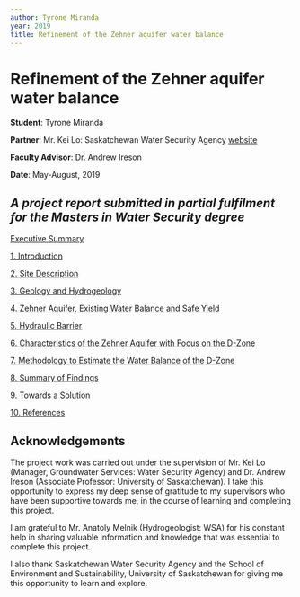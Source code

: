 ```yaml
---
author: Tyrone Miranda
year: 2019 
title: Refinement of the Zehner aquifer water balance
---
```


# Refinement of the Zehner aquifer water balance

**Student**: Tyrone Miranda

**Partner**: Mr. Kei Lo: Saskatchewan Water Security Agency [website](www.wsask.ca)

**Faculty Advisor**: Dr. Andrew Ireson

**Date**: May-August, 2019

*A project report submitted in partial fulfilment for the Masters in Water Security degree*
---

[Executive Summary](execsum.html)

[1. Introduction](intro.html)

[2. Site Description](site.html)

[3. Geology and Hydrogeology](geology.html)

[4. Zehner Aquifer, Existing Water Balance and Safe Yield](zehner.html)

[5. Hydraulic Barrier](barrier.html)

[6. Characteristics of the Zehner Aquifer with Focus on the D-Zone](characteristics.html)

[7. Methodology to Estimate the Water Balance of the D-Zone](method.html)

[8. Summary of Findings](summary.html)

[9. Towards a Solution](solution.html)

[10. References](references.html)

## Acknowledgements

The project work was carried out under the supervision of Mr. Kei Lo (Manager, Groundwater Services: Water Security Agency) and Dr. Andrew Ireson (Associate Professor: University of Saskatchewan). I take this opportunity to express my deep sense of gratitude to my supervisors who have been supportive towards me, in the course of learning and completing this project.

I am grateful to Mr. Anatoly Melnik (Hydrogeologist: WSA) for his constant help in sharing valuable information and knowledge that was essential to complete this project.

I also thank Saskatchewan Water Security Agency and the School of Environment and Sustainability, University of Saskatchewan for giving me this opportunity to learn and explore.
